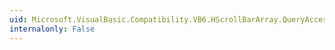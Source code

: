 ```yaml
---
uid: Microsoft.VisualBasic.Compatibility.VB6.HScrollBarArray.QueryAccessibilityHelp
internalonly: False
---
```

